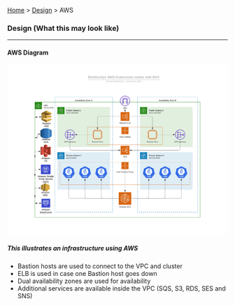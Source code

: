 [Home](../readme.md) > [Design](design.md) > AWS

### Design (What this may look like)

---

#### AWS Diagram

![AWS Diagram](./images/aws_eks.png)

##### This illustrates an infrastructure using AWS
- Bastion hosts are used to connect to the VPC and cluster
- ELB is used in case one Bastion host goes down
- Dual availability zones are used for availability
- Additional services are available inside the VPC (SQS, S3, RDS, SES and SNS)

